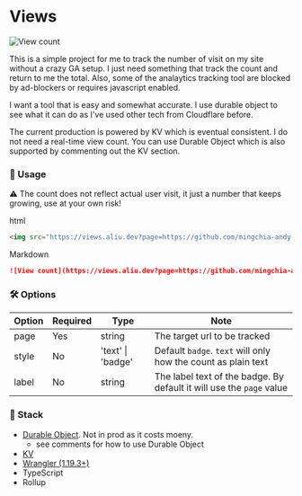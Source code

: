 # Views
![View count](https://views.aliu.dev?page=https://github.com/mingchia-andy-liu/views&label=Views)

This is a simple project for me to track the number of visit on my site without a crazy GA setup. I just need something that track the count and return to me the total. Also, some of the analaytics tracking tool are blocked by ad-blockers or requires javascript enabled.

I want a tool that is easy and somewhat accurate. I use durable object to see what it can do as I've used other tech from Cloudflare before.

The current production is powered by KV which is eventual consistent. I do not need a real-time view count. You can use Durable Object which is also supported by commenting out the KV section.

### 🚀 Usage

⚠️ The count does not reflect actual user visit, it just a number that keeps growing, use at your own risk!

html
```html
<img src="https://views.aliu.dev?page=https://github.com/mingchia-andy-liu/views&label=Views>
```

Markdown
```md
![View count](https://views.aliu.dev?page=https://github.com/mingchia-andy-liu/views&label=Views)
```

### 🛠 Options

| Option | Required | Type | Note |
|---|---|---|---|
| page | Yes | string | The target url to be tracked |
| style | No | 'text' \| 'badge' | Default `badge`. `text` will only how the count as plain text |
| label | No | string | The label text of the badge. By default it will use the `page` value  |

### 📗 Stack

- [Durable Object](https://developers.cloudflare.com/workers/learning/using-durable-objects). Not in prod as it costs moeny.
    - see comments for how to use Durable Object
- [KV](https://developers.cloudflare.com/workers/runtime-apis/kv/) 
- [Wrangler (1.19.3+)](https://github.com/cloudflare/wrangler)
- TypeScript
- Rollup
